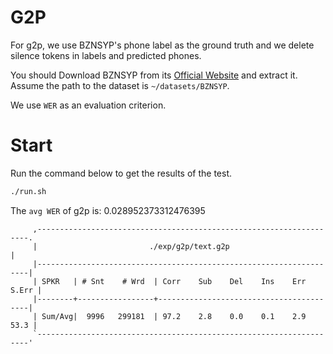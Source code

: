 # G2P
For g2p, we use BZNSYP's phone label as the ground truth and we delete silence tokens in labels and predicted phones.

You should Download BZNSYP from its [Official Website](https://test.data-baker.com/data/index/source) and extract it. Assume the path to the dataset is `~/datasets/BZNSYP`.

We use `WER` as an evaluation criterion.

# Start
Run the command below to get the results of the test.
```bash
./run.sh
```

The `avg WER` of g2p is: 0.028952373312476395

```text
     ,--------------------------------------------------------------------.
     |                         ./exp/g2p/text.g2p                         |
     |--------------------------------------------------------------------|
     | SPKR   | # Snt    # Wrd  | Corr    Sub    Del    Ins    Err  S.Err |
     |--------+-----------------+-----------------------------------------|
     | Sum/Avg|  9996   299181  | 97.2    2.8    0.0    0.1    2.9   53.3 |
     `--------------------------------------------------------------------'

```
